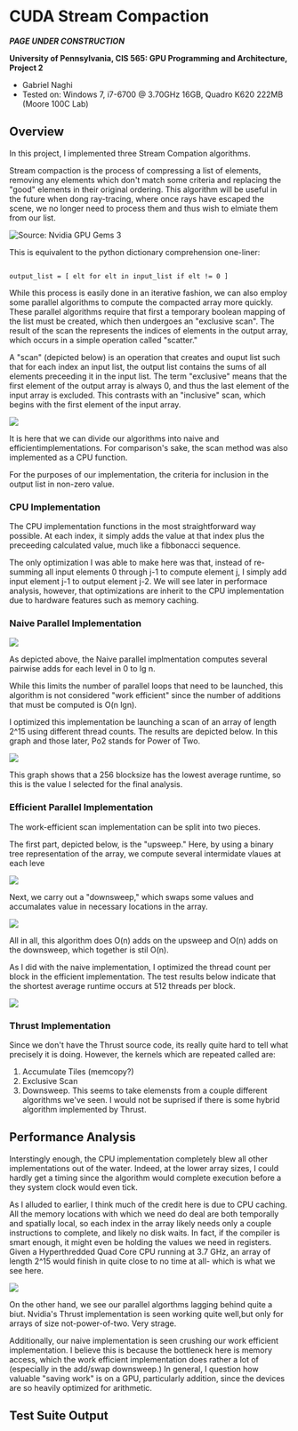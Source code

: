 CUDA Stream Compaction
======================

***PAGE UNDER CONSTRUCTION***

**University of Pennsylvania, CIS 565: GPU Programming and Architecture, Project 2**

* Gabriel Naghi
* Tested on: Windows 7, i7-6700 @ 3.70GHz 16GB, Quadro K620 222MB (Moore 100C Lab)

## Overview

In this project, I implemented three Stream Compation algorithms.

Stream compaction is the process of compressing a list of elements, removing any elements 
which don't match some criteria and replacing the "good" elements in their original ordering. 
This algorithm will be useful in the future when dong ray-tracing, where once rays have escaped 
the scene, we no longer need to process them and thus wish to elmiate them from our list.

![Source: Nvidia GPU Gems 3](images/stream_compaction.jpg)

This is equivalent to the python dictionary comprehension one-liner:

~~~

output_list = [ elt for elt in input_list if elt != 0 ]

~~~

While this process is easily done in an iterative fashion, we can also employ some parallel algorithms 
to compute the compacted array more quickly. These parallel algorithms require that first a temporary boolean 
mapping of the list must be created, which then undergoes an "exclusive scan". The result of the scan the represents the indices of elements in the output array, which occurs in a simple operation called "scatter."

A "scan" (depicted below) is an operation that creates and ouput list such that for each index an input list, the output list 
contains the sums of all elements preceeding it in the input list. The term "exclusive" means that the first 
element of the output array is always 0, and thus the last element of the input array is excluded. This contrasts 
with an "inclusive" scan, which begins with the first element of the input array.

![](images/scan.tiff)

It is here that we can divide our algorithms into naive and efficientimplementations. For comparison's sake, 
the scan method was also implemented as a CPU function.

For the purposes of our implementation, the criteria for inclusion in the output list in non-zero value.

### CPU Implementation

The CPU implementation functions in the most straightforward way possible. At each index, it simply adds the value at that index plus the preceeding calculated value, much like a fibbonacci sequence. 

The only optimization I was able to make here was that, instead of re-summing all input elements 0 through j-1 to compute 
element j, I simply add input element j-1 to output element j-2. We will see later in performace analysis, however, that
optimizations are inherit to the CPU implementation due to hardware features such as memory caching. 


### Naive Parallel Implementation

![](images/naive_parallel.tiff)

As depicted above, the Naive parallel implmentation computes several pairwise adds for each level in 0 to lg n. 

While this limits the number of parallel loops that need to be launched, this algorithm is not considered "work efficient" since the number of additions that must be computed is O(n lgn). 

I optimized this implementation be launching a scan of an array of length 2^15 using different thread counts. The results are depicted below. In this graph and those later, Po2 stands for Power of Two. 

![](images/naive_blocksize.png)

This graph shows that a 256 blocksize has the lowest average runtime, so this is the value I selected for the final analysis. 

### Efficient Parallel Implementation 

The work-efficient scan implementation can be split into two pieces. 

The first part, depicted below, is the "upsweep." Here, by using a binary tree representation of the array, we compute several intermidate vlaues at each leve

![](images/efficient_parallel_upsweep.tiff)

Next, we carry out a "downsweep," which swaps some values and accumalates value in necessary locations in the array. 

![](images/efficient_parallel_downsweep.tiff)

All in all, this algorithm does O(n) adds on the upsweep and O(n) adds on the downsweep, which together is stil O(n). 

As I did with the naive implementation, I optimized the thread count per block in the efficient implementation. The test results below indicate that the shortest average runtime occurs at 512 threads per block. 

![](images/efficient_blocksize.png)

### Thrust Implementation 

Since we don't have the Thrust source code, its really quite hard to tell what precisely it is doing. However, the kernels which are repeated called are:
1. Accumulate Tiles (memcopy?)
2. Exclusive Scan
3. Downsweep. This seems to take elemensts from a couple different algorithms we've seen. I would not be suprised if there is some hybrid algorithm implemented by Thrust. 

## Performance Analysis
Interstingly enough, the CPU implementation completely blew all other implementations out of the water. Indeed, at the lower array sizes, I could hardly get a timing since the algorithm would complete execution before a they system clock would even tick. 

As I alluded to earlier, I think much of the credit here is due to CPU caching. All the memory locations with which we need do deal are both temporally and spatially local, so each index in the array likely needs only a couple instructions to complete, and likely no disk waits. In fact, if the compiler is smart enough, it might even be holding the values we need in registers. Given a Hyperthredded Quad Core CPU running at 3.7 GHz, an array of length 2^15 would finish in quite close to no time at all- which is what we see here.

![](images/scan_times.png)

On the other hand, we see our parallel algorthms lagging behind quite a biut. Nvidia's Thrust implementation is seen working quite well,but only for arrays of size not-power-of-two. Very strage. 

Additionally, our naive implementation is seen crushing our work efficient implementation. I believe this is because the bottleneck here is memory access, which the work efficient implementation does rather a lot of (especially in the add/swap downsweep.) In general, I question how valuable "saving work" is on a GPU, particularly addition, since the devices are so heavily optimized for arithmetic.

## Test Suite Output


